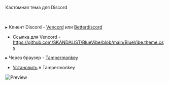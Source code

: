 
Кастомная тема для Discord

 

▸ Клиент Discord - <a href="https://vencord.dev/download/" target="_blank">Vencord</a> или <a href="https://betterdiscord.app/" target="_blank">Betterdiscord</a><br>
- Ссылка для Vencord - https://github.com/SKANDALlST/BlueVibe/blob/main/BlueVibe.theme.css

▸ Через браузер - <a href="https://www.tampermonkey.net/" target="_blank">Tampermonkey</a>

- [Установить](https://github.com/SKANDALlST/BlueVibe/raw/refs/heads/main/Blue%20Vibe.user.js) в Tampermonkey


![Preview](https://github.com/user-attachments/assets/bcd9647f-dea8-4cfd-97c2-8da6f8c5da3a)
